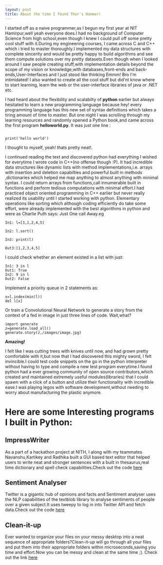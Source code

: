 ```yaml
---
layout: post
title: About the time I found Thor's Hammer!
---
```


I started off as a naive programmer,as I begun my first year at NIT Hamirpur,well yeah everyone does.I had no background of Computer Science from high
school,even though I knew I could pull off some pretty cool stuff with it.During my engineering courses, I came across C and C++
which i tried to master thoroughly.I implemented my data structures with complete sincerity and would be pretty happy to build
algorithms and see them compute solutions over my pretty datasets.Even though when I looked around I saw people creating stuff,with
implementation details beyond the scope of my vision or knowledge,with databases,front-ends and back-ends,User-Interfaces and I just stood like thinking
Emmm! Bro I'm intimidated! I also wanted to create all the cool stuff but did'nt know where to start learning, learn the web or the user-interface libraries
of java or .NET etc.

<div class="divider"></div>

I had heard about the flexibility and scalabilty of **python** earlier but always hesitated to learn a new programming language
because hey! every programming language has this new set of syntax definitions which takes a tiring amount of time to master.
But one night I was scrolling through my learning resources and randomly opened a Python book,and came across the first program **helloworld.py**.
It was just one line :

```

print('hello world')

```

I thought to myself, yeah! thats pretty neat!.

<div class="divider"></div>

I continued reading the text and discovered python had everything I wished for everytime I wrote code in C++(no offense though :P). It had incredible data structures like  dynamic lists with method implementations,i.e. arrays with insertion and deletion capabilties and  powerful built in methods ,dictionaries which helped me map anything to almost anything with minimal syntax. I could return arrays from functions,call innumerable built in functions and perform tedious computations with minimal effort.I had practiced object oriented programming in C++ earlier but never really realized its usability until I started working with python. Elementary operations like sorting which although coding efficiently do take some effort, were already implemented with the best algorithms in python and were as Charlie Puth says:  Just One call Away.eg

```
In1: l=[3,1,2,4,5]

In2: l.sort()

In3: print(l)

Out3:[1,2,3,4,5]
```
I could check whether an element existed in a list with just:

```
In1: 3 in l
Out1: True
In2: 9 in l
Out2: False
```
Implement a priority queue in 2 statements as:
```
x=l.index(min(l))
del l[x]

```
Or train a Convolutional Neural Network  to generate a story from the context of a fed in image in just three lines of code.
Wait,what?
```
import generate
z=generate.load_all()
generate.story(z,/images/image.jpg)

```

**Amazing!**

<div class="divider"></div>

I felt like I was cutting trees with  knives until now, and had grown pretty comfortable with it,but now that I had discovered this mighty sword, I felt invincible.I could test code snippets on the go in the python interpreter without having to type and compile a new test program everytime.I found python had a ever growing community of open source contributors,which created and maintained extremely useful modules(libraries) that I could spawn with a click of a button and utilize their functionality with incredible ease.I was playing legos with software development,without needing to worry about manufacturing the plastic anymore.

<div class="divider"></div>

# Here are some Interesting programs I built in Python:

## ImpressWriter

As a part of a hackathon project at NITH, I along with my teammates Navanshu,Kartikey and Radhika built a GUI based text editor that helped users to write neat and stronger sentences with a built in thesaurus,real time dictionary and spell check capabilities.Check out the code [here](#)

## Sentiment Analyser

Twitter is a gigantic hub of opinions and facts and Sentiment analyser uses the NLP capabilities of the textblob library to analyse sentiments of people over a given subject.It uses tweepy to log in into Twitter API and fetch data.Check out the code [here](#)

## Clean-it-up
Ever wanted to organize your files on your messy desktop into a neat sequence of appropriate folders?Clean-it-up will go through all your files and put them into their appropriate folders within microseconds,saving you time and effort.Now you can be messy and clean at the same time ;). Check out the link [here](#)
